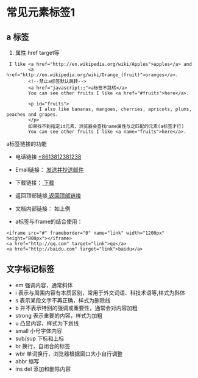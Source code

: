 # 常见元素标签1

## a 标签
1. 属性 href target等
```
 I like <a href="http://en.wikipedia.org/wiki/Apples">apples</a> and
        <a href="http://en.wikipedia.org/wiki/Orange_(fruit)">oranges</a>.
        <!--禁止a标签默认跳转-->
        <a href="javascript:;">a标签不跳转</a>
        You can see other fruits I like <a href="#fruits">here</a>.

        <p id="fruits">
            I also like bananas, mangoes, cherries, apricots, plums, peaches and grapes.
        </p>
        如果找不到指定id元素，浏览器会查找name属性与之匹配的元素(a标签才行)
        You can see other fruits I like <a name="fruits">here</a>.
```
a标签链接的功能
- 电话链接 <a href ="tel:+8613812381238">+8613812381238</a>
- Email链接： <a href ="mailto:xidada@china.gov.cn?cc=pengliyuan@china.gov.cn">发送并抄送邮件</a>
- 下载链接：<a href = "https://angular.io/resource/images/logos/angular/angular.svg" download> 下载</a>
- 返回顶部链接<a href="#"> 返回顶部链接</a>
- 文档内部链接： 如上例

- a标签与iframe的结合使用：

```
<iframe src="#" frameborder="0" name="link" width="1200px" height="800px"></iframe>
<a href="http://qq.com" target="link">qq</a>
<a href="http://baidu.com" target="link">baidu</a>

```






## 文字标记标签
* em 强调内容，通常斜体
* i 表示与周围内容有本质区别，常用于外文词语、科技术语等,样式为斜体
* s 表示某段文字不再正确，样式为删除线
* b 并不表示特别的强调或重要性，通常会对内容加粗
* strong 表示重要的内容，样式为加粗
* u 凸显内容，样式为下划线
* small 小号字体内容
* sub/sup 下标和上标
* br 换行，自闭合的标签
* wbr 单词换行，浏览器根据窗口大小自行调整
* abbr 缩写
* ins del 添加和删除内容
